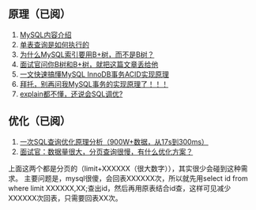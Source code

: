 ## 原理（已阅）

1. [MySQL内容介绍](https://mp.weixin.qq.com/s/0-wgz5EEFHPO4ncbo9rLBQ "介绍了缓存，索引，优化器，explain，redo log，事物等，但是不详细")
1. [单表查询是如何执行的](https://mp.weixin.qq.com/s/cvrMKoawIbIJjMZhAEYV-g)
1. [为什么MySQL索引要用B+树，而不是B树？](https://mp.weixin.qq.com/s/BWlkrHiB-uP6fDnsxtKU0Q)
1. [面试官问你B树和B+树，就把这篇文章丢给他](https://mp.weixin.qq.com/s/iAJyBx7fSKUMHSKYVMDuQg)
1. [一文快速搞懂MySQL InnoDB事务ACID实现原理](https://mp.weixin.qq.com/s/j7rf0kE9-Z80OsUJymoPBw)
1. [拜托，别再问我MySQL事务的实现原理了！！！](https://mp.weixin.qq.com/s/qw8m4TdX0sta3utiOglFPg)
1. [explain都不懂，还说会SQL调优?](https://mp.weixin.qq.com/s/pSSOC_VsNhd-EqOST8eQRA "https://www.jianshu.com/p/8cc547d05478")

## 优化（已阅）

1. [一次SQL查询优化原理分析（900W+数据，从17s到300ms）](https://mp.weixin.qq.com/s/CobdICM1vOUumLS2POVhSA)
1. [面试官：数据量很大，分页查询很慢，有什么优化方案？](https://mp.weixin.qq.com/s/evYERBgR5vV_hir2r_N85Q)

上面这两个都是分页的（limit+XXXXXX（很大数字）），其实很少会碰到这种需求。
主要问题是，mysql很傻，会回表XXXXXX次，所以就先用select id from where limit XXXXXX,XX;查出id，然后再用原表结合id查，这样可见减少XXXXXX次回表，只需要回表XX次。
